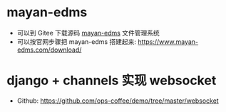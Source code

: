 # mayan-edms

- 可以到 Gitee 下载源码   [mayan-edms](https://gitee.com/mirrors/mayan-edms)  文件管理系统
- 可以按官网步骤把 mayan-edms 搭建起来:   https://www.mayan-edms.com/download/ 



# django + channels 实现 websocket

- Github:   https://github.com/ops-coffee/demo/tree/master/websocket 